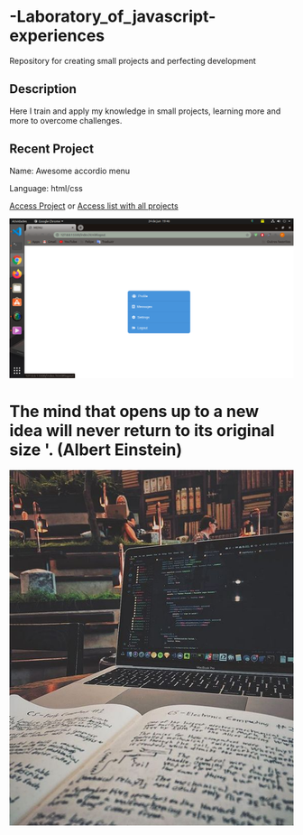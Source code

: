 # -Laboratory_of_javascript-experiences
Repository for creating small projects and perfecting development

## Description
Here I train and apply my knowledge in small projects, learning more and more to overcome challenges.

## Recent Project
  Name: Awesome accordio menu
  
  Language: html/css
  
  <a href='https://github.com/lycan-nt/-Laboratory_of_javascript-experiences/tree/master/Awesome_accordio_menu' target="_blank" >Access Project</a> or <a href='https://github.com/lycan-nt/-Laboratory_of_javascript-experiences/wiki/List' target="_blank" > Access list with all projects </a>
  
  <img src='https://github.com/lycan-nt/-Laboratory_of_javascript-experiences/blob/master/Awesome_accordio_menu/Accordio.png'>
  


# The mind that opens up to a new idea will never return to its original size '. (Albert Einstein)

<img src='https://github.com/lycan-nt/my_portyfolio/blob/master/img.jpg'>

